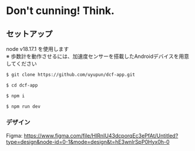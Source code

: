 # Don't cunning! Think.

## セットアップ

node v18.17.1 を使用します  
※ 歩数計を動作させるには、加速度センサーを搭載したAndroidデバイスを用意してください

```bash
$ git clone https://github.com/uyupun/dcf-app.git

$ cd dcf-app

$ npm i

$ npm run dev
```

### デザイン

Figma: https://www.figma.com/file/HIRnIU43dcporqEc3ePfAt/Untitled?type=design&node-id=0-1&mode=design&t=hE3wnIrSpP0Hyx0h-0
